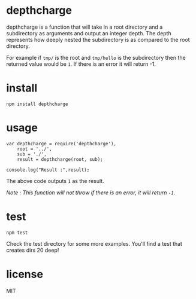 depthcharge
===========

depthcharge is a function that will take in a root directory and a
subdirectory as arguments and output an integer depth. The depth represents how
deeply nested the subdirectory is as compared to the root directory.

For example if `tmp/` is the root and `tmp/hello` is the subdirectory then the returned value would be `1`.
If there is an error it will return -1.

install
=======

```
npm install depthcharge
```
usage
=====

```
var depthcharge = require('depthcharge'),
    root = '../',
    sub = './',
    result = depthcharge(root, sub);

console.log("Result :",result);
```

The above code outputs `1` as the result.

*Note : This function will not throw if there is an error, it will return `-1`.*

test
====

```
npm test
```

Check the test directory for some more examples. You'll find a test that creates dirs 20 deep!

license
=======

MIT

